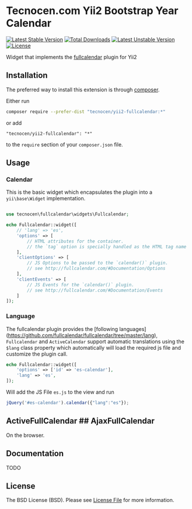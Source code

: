 Tecnocen.com Yii2 Bootstrap Year Calendar
=========================

[![Latest Stable Version](https://poser.pugx.org/tecnocen/yii2-fullcalendar/v/stable)](https://packagist.org/packages/tecnocen/yii2-fullcalendar) [![Total Downloads](https://poser.pugx.org/tecnocen/yii2-fullcalendar/downloads)](https://packagist.org/packages/tecnocen/yii2-fullcalendar) [![Latest Unstable Version](https://poser.pugx.org/tecnocen/yii2-fullcalendar/v/unstable)](https://packagist.org/packages/tecnocen/yii2-fullcalendar) [![License](https://poser.pugx.org/tecnocen/yii2-fullcalendar/license)](https://packagist.org/packages/tecnocen/yii2-fullcalendar)

Widget that implements the [fullcalendar](http://fullcalendar.io/) plugin for Yii2

## Installation

The preferred way to install this extension is through [composer](http://getcomposer.org/download/).

Either run

```bash
composer require --prefer-dist "tecnocen/yii2-fullcalendar:*"
```

or add

```
"tecnocen/yii2-fullcalendar": "*"
```

to the `require` section of your `composer.json` file.

## Usage

### Calendar

This is the basic widget which encapsulates the plugin into a `yii\base\Widget` implementation.

```php

use tecnocen\fullcalendar\widgets\Fullcalendar;

echo Fullcalendar::widget([
    // 'lang' => 'es',
    'options' => [
        // HTML attributes for the container.
        // the `tag` option is specially handled as the HTML tag name
    ],
    'clientOptions' => [
        // JS Options to be passed to the `calendar()` plugin.
        // see http://fullcalendar.com/#Documentation/Options
    ],
    'clientEvents' => [
        // JS Events for the `calendar()` plugin.
        // see http://fullcalendar.com/#Documentation/Events
    ]
]);
```

### Language

The fullcalendar plugin provides the [following languages]
(https://github.com/fullcalendar/fullcalendar/tree/master/lang),
`Fullcalendar` and `ActiveCalendar` support automatic translations using the
`$lang` class property which automatically will load the required js file
and customize the plugin call.

```php
echo Fullcalendar::widget([
    'options' => ['id' => 'es-calendar'],
    'lang' => 'es',
]);
```

Will add the JS File `es.js` to the view and run

```js
jQuery('#es-calendar').calendar({"lang":"es"});
```

## ActiveFullCalendar ## AjaxFullCalendar

On the browser.

## Documentation

TODO

## License

The BSD License (BSD). Please see [License File](LICENSE.md) for more information.
